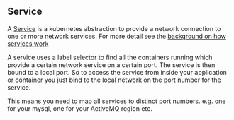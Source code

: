 ## Service

A [Service](https://github.com/GoogleCloudPlatform/kubernetes/blob/master/DESIGN.md#labels) is a kubernetes abstraction to provide a network connection to one or more network services. For more detail see the [background on how services work](https://github.com/GoogleCloudPlatform/kubernetes/blob/master/docs/services.md)

A service uses a label selector to find all the containers running which provide a certain network service on a certain port. The service is then bound to a local port. So to access the service from inside your application or container you just bind to the local network on the port number for the service. 

This means you need to map all services to distinct port numbers. e.g. one for your mysql, one for your ActiveMQ region etc.
 